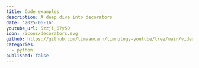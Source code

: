 ```yaml
---
title: Code examples
description: A deep dive into decorators
date: '2025-06-16'
youtube_url: 5zzji_67y5Q
icon: /icons/decorators.svg
github: https://github.com/timvancann/timnology-youtube/tree/main/videos/decorators
categories:
  - python
published: false
---
```

